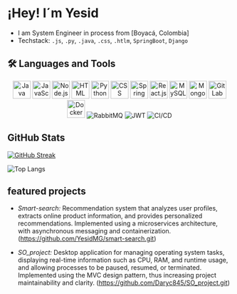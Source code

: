 # ¡Hey! I´m Yesid 

* I am System Engineer in process from [Boyacá, Colombia]
* Techstack: `.js`, `.py`, `.java`, `.css`, `.htlm`, `SpringBoot`, `Django`

## 🛠 Languages and Tools

<p align="center">
  <img src="https://cdn.jsdelivr.net/gh/devicons/devicon/icons/java/java-original.svg" width="40" alt="Java"/>
  <img src="https://cdn.jsdelivr.net/gh/devicons/devicon/icons/javascript/javascript-original.svg" width="40" alt="JavaScript"/>
  <img src="https://e7.pngegg.com/pngimages/10/113/png-clipart-django-web-development-web-framework-python-software-framework-django-text-trademark-thumbnail.png" width="40" alt="Node.js"/>
  <img src="https://cdn.jsdelivr.net/gh/devicons/devicon/icons/html5/html5-original.svg" width="40" alt="HTML"/>
  <img src="https://cdn.jsdelivr.net/gh/devicons/devicon/icons/python/python-original.svg" width="40" alt="Python"/>
  <img src="https://cdn.jsdelivr.net/gh/devicons/devicon/icons/css3/css3-original.svg" width="40" alt="CSS"/>
  <img src="https://cdn.jsdelivr.net/gh/devicons/devicon/icons/spring/spring-original.svg" width="40" alt="Spring Boot"/>
  <img src="https://cdn.jsdelivr.net/gh/devicons/devicon/icons/react/react-original.svg" width="40" alt="React.js"/>
  <img src="https://cdn.jsdelivr.net/gh/devicons/devicon/icons/mysql/mysql-original.svg" width="40" alt="MySQL"/>
  <img src="https://cdn.jsdelivr.net/gh/devicons/devicon/icons/mongodb/mongodb-original.svg" width="40" alt="MongoDB"/>
  <img src="https://cdn.jsdelivr.net/gh/devicons/devicon/icons/gitlab/gitlab-original.svg" width="40" alt="GitLab"/>
  <img src="https://cdn.jsdelivr.net/gh/devicons/devicon/icons/docker/docker-original.svg" width="40" alt="Docker"/>
  <img src="https://img.shields.io/badge/RabbitMQ-FF6600?style=flat&logo=rabbitmq&logoColor=white" alt="RabbitMQ"/>
  <img src="https://img.shields.io/badge/JWT-000000?style=flat&logo=jsonwebtokens&logoColor=white" alt="JWT"/>
  <img src="https://img.shields.io/badge/CI/CD-0A0A0A?style=flat&logo=gitlab&logoColor=FC6D26" alt="CI/CD"/>
</p>

## GitHub Stats

[![GitHub Streak](https://github-readme-streak-stats.herokuapp.com?user=YesidMG&theme=dark)](https://git.io/streak-stats)

![Top Langs](https://github-readme-stats.vercel.app/api/top-langs/?username=YesidMG&layout=compact)

## featured projects

- *Smart-search:* Recommendation system that analyzes user profiles, extracts online product information, and provides personalized recommendations. Implemented using a microservices architecture, with asynchronous messaging and containerization.
(https://github.com/YesidMG/smart-search.git)

- *SO_project:* Desktop application for managing operating system tasks, displaying real-time information such as CPU, RAM, and runtime usage, and allowing processes to be paused, resumed, or terminated. Implemented using the MVC design pattern, thus increasing project maintainability and clarity.
(https://github.com/Daryc845/SO_project.git)
